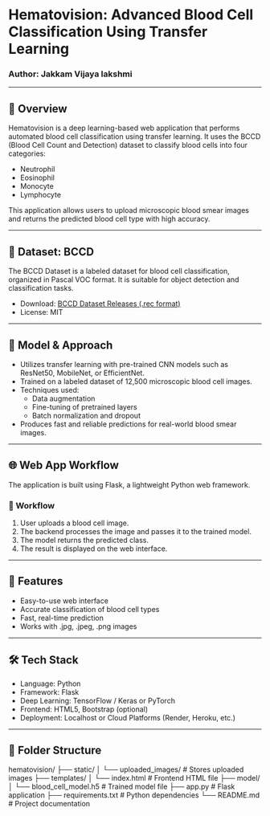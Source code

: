 # Hematovision: Advanced Blood Cell Classification Using Transfer Learning

### Author: Jakkam Vijaya lakshmi

---

## 🧬 Overview

Hematovision is a deep learning-based web application that performs automated blood cell classification using transfer learning. It uses the BCCD (Blood Cell Count and Detection) dataset to classify blood cells into four categories:

- Neutrophil  
- Eosinophil  
- Monocyte  
- Lymphocyte  

This application allows users to upload microscopic blood smear images and returns the predicted blood cell type with high accuracy.

---

## 📁 Dataset: BCCD

The BCCD Dataset is a labeled dataset for blood cell classification, organized in Pascal VOC format. It is suitable for object detection and classification tasks.

- Download: [BCCD Dataset Releases (.rec format)](https://github.com/Shenggan/BCCD_Dataset/releases)
- License: MIT

---

## 🧠 Model & Approach

- Utilizes transfer learning with pre-trained CNN models such as ResNet50, MobileNet, or EfficientNet.
- Trained on a labeled dataset of 12,500 microscopic blood cell images.
- Techniques used:  
  - Data augmentation  
  - Fine-tuning of pretrained layers  
  - Batch normalization and dropout  
- Produces fast and reliable predictions for real-world blood smear images.

---

## 🌐 Web App Workflow

The application is built using Flask, a lightweight Python web framework.

### 🔁 Workflow

1. User uploads a blood cell image.
2. The backend processes the image and passes it to the trained model.
3. The model returns the predicted class.
4. The result is displayed on the web interface.

---

## 🚀 Features

- Easy-to-use web interface
- Accurate classification of blood cell types
- Fast, real-time prediction
- Works with .jpg, .jpeg, .png images

---

## 🛠️ Tech Stack

- Language: Python  
- Framework: Flask  
- Deep Learning: TensorFlow / Keras or PyTorch  
- Frontend: HTML5, Bootstrap (optional)  
- Deployment: Localhost or Cloud Platforms (Render, Heroku, etc.)

---

## 📂 Folder Structure

hematovision/
├── static/
│ └── uploaded_images/ # Stores uploaded images
├── templates/
│ └── index.html # Frontend HTML file
├── model/
│ └── blood_cell_model.h5 # Trained model file
├── app.py # Flask application
├── requirements.txt # Python dependencies
└── README.md # Project documentation

